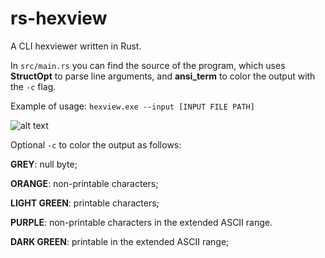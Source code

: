 # rs-hexview
A CLI hexviewer written in Rust.

In `src/main.rs` you can find the source of the program, which uses **StructOpt** to parse line arguments, and **ansi_term** to color the output with the `-c` flag.

Example of usage:
`hexview.exe --input [INPUT FILE PATH]`

![alt text](https://drive.google.com/open?id=1lkLMVvDGNipIQp3RW1cv5BR3WpctaV8r)

Optional `-c` to color the output as follows:

**GREY**: null byte;

**ORANGE**: non-printable characters;

**LIGHT GREEN**: printable characters;

**PURPLE**: non-printable characters in the extended ASCII range.

**DARK GREEN**: printable in the extended ASCII range;
